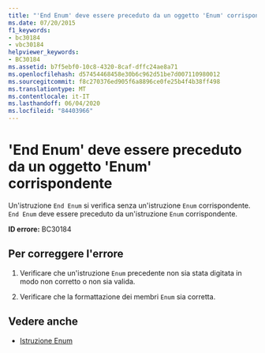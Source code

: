 ```yaml
---
title: "'End Enum' deve essere preceduto da un oggetto 'Enum' corrispondente"
ms.date: 07/20/2015
f1_keywords:
- bc30184
- vbc30184
helpviewer_keywords:
- BC30184
ms.assetid: b7f5ebf0-10c8-4320-8caf-dffc24ae8a71
ms.openlocfilehash: d57454468458e30b6c962d51be7d007110980012
ms.sourcegitcommit: f8c270376ed905f6a8896ce0fe25b4f4b38ff498
ms.translationtype: MT
ms.contentlocale: it-IT
ms.lasthandoff: 06/04/2020
ms.locfileid: "84403966"
---
```

# <a name="end-enum-must-be-preceded-by-a-matching-enum"></a>'End Enum' deve essere preceduto da un oggetto 'Enum' corrispondente
Un'istruzione `End Enum` si verifica senza un'istruzione `Enum` corrispondente. `End Enum` deve essere preceduto da un'istruzione `Enum` corrispondente.  
  
 **ID errore:** BC30184  
  
## <a name="to-correct-this-error"></a>Per correggere l'errore  
  
1. Verificare che un'istruzione `Enum` precedente non sia stata digitata in modo non corretto o non sia valida.  
  
2. Verificare che la formattazione dei membri `Enum` sia corretta.  
  
## <a name="see-also"></a>Vedere anche

- [Istruzione Enum](../language-reference/statements/enum-statement.md)
